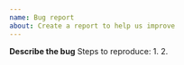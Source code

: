 ```yaml
---
name: Bug report
about: Create a report to help us improve
---
```

**Describe the bug**
Steps to reproduce:
1.
2.
